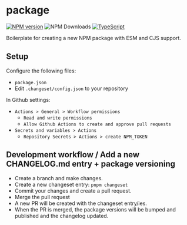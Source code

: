 # package

[![NPM version](https://img.shields.io/npm/v/loglayer.svg?style=flat-square)](https://www.npmjs.com/package/loglayer)
![NPM Downloads](https://img.shields.io/npm/dm/loglayer)
[![TypeScript](https://img.shields.io/badge/%3C%2F%3E-TypeScript-%230074c1.svg)](http://www.typescriptlang.org/)

Boilerplate for creating a new NPM package with ESM and CJS support.

## Setup

Configure the following files:

- `package.json`
- Edit `.changeset/config.json` to your repository

In Github settings:

- `Actions > General > Workflow permissions`
  * `Read and write permissions`
  * `Allow Github Actions to create and approve pull requests`
- `Secrets and variables > Actions`
  * `Repository Secrets > Actions > create NPM_TOKEN`

## Development workflow / Add a new CHANGELOG.md entry + package versioning

- Create a branch and make changes.
- Create a new changeset entry: `pnpm changeset`
- Commit your changes and create a pull request.
- Merge the pull request
- A new PR will be created with the changeset entry/ies.
- When the PR is merged, the package versions will be bumped and published and the changelog updated.
